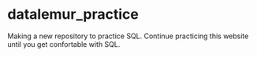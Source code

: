 # datalemur_practice
Making a new repository to practice SQL. 
Continue practicing this website until you get confortable with SQL. 
